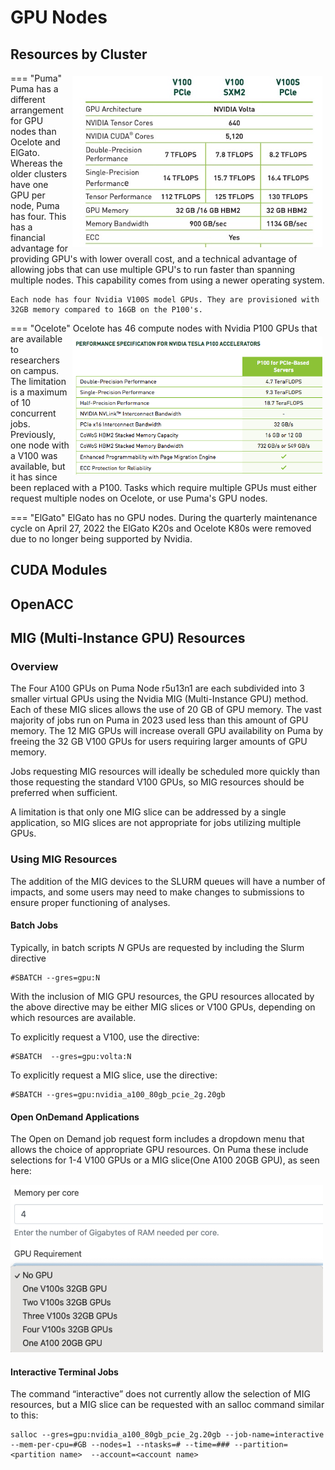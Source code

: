 # GPU Nodes

## Resources by Cluster

=== "Puma"
    <img src="images/v100_info.jpg" width=400px style="float: right; margin: 5px;">
    Puma has a different arrangement for GPU nodes than Ocelote and ElGato. Whereas the older clusters have one GPU per node, Puma has four. This has a financial advantage for providing GPU's with lower overall cost, and a technical advantage of allowing jobs that can use multiple GPU's to run faster than spanning multiple nodes.  This capability comes from using a newer operating system.  
    
    Each node has four Nvidia V100S model GPUs. They are provisioned with 32GB memory compared to 16GB on the P100's.  

=== "Ocelote"
    <img src="images/p100_info.png" width=400px style="float: right; margin: 5px;">
    Ocelote has 46 compute nodes with Nvidia P100 GPUs that are available to researchers on campus. The limitation is a maximum of 10 concurrent jobs. Previously, one node with a V100 was available, but it has since been replaced with a P100. Tasks which require multiple GPUs must either request multiple nodes on Ocelote, or use Puma's GPU nodes.

=== "ElGato"
    ElGato has no GPU nodes. During the quarterly maintenance cycle on April 27, 2022 the ElGato K20s and Ocelote K80s were removed due to no longer being supported by Nvidia.

## CUDA Modules



## OpenACC

## MIG (Multi-Instance GPU) Resources

### Overview

The Four A100 GPUs on Puma Node r5u13n1 are each subdivided into 3 smaller virtual GPUs using the Nvidia MIG (Multi-Instance GPU) method.  Each of these MIG slices allows the use of 20 GB of GPU memory.  The vast majority of jobs run on Puma in 2023 used less than this amount of GPU memory.  The  12 MIG GPUs  will increase overall GPU availability on Puma by freeing the 32 GB V100 GPUs for users requiring larger amounts of GPU memory.

Jobs requesting MIG resources will ideally be scheduled more quickly than those requesting the standard V100 GPUs, so MIG resources should be preferred when sufficient.

A limitation is that only one MIG slice can be addressed by a single application, so MIG slices are not  appropriate for jobs utilizing multiple GPUs.

### Using MIG Resources

The addition of the MIG devices to the SLURM queues will have a number of impacts, and some users may need to make changes to submissions to ensure proper functioning of analyses.

#### Batch Jobs
Typically, in batch scripts $N$ GPUs are requested by including the Slurm directive

```
#SBATCH --gres=gpu:N
```

With the inclusion of MIG GPU resources, the GPU resources allocated by the above directive may be either MIG slices or V100 GPUs, depending on which resources are available. 

To explicitly request a V100, use the directive:

```
#SBATCH  --gres=gpu:volta:N
```

To explicitly request a MIG slice, use the directive:

```
#SBATCH --gres=gpu:nvidia_a100_80gb_pcie_2g.20gb                                                               
```


#### Open OnDemand Applications

The Open on Demand job request form includes a dropdown menu that allows the choice of appropriate GPU resources.  On Puma these include selections for 1-4 V100 GPUs or a MIG slice(One A100 20GB GPU), as seen here:

<img src="images/mig_ood_select.png" width=500px>

#### Interactive Terminal Jobs

The command “interactive” does not currently allow the selection of MIG resources, but a MIG slice can be requested with an salloc command similar to this:

```
salloc --gres=gpu:nvidia_a100_80gb_pcie_2g.20gb --job-name=interactive --mem-per-cpu=#GB --nodes=1 --ntasks=# --time=### --partition=<partition name>  --account=<account name>
```